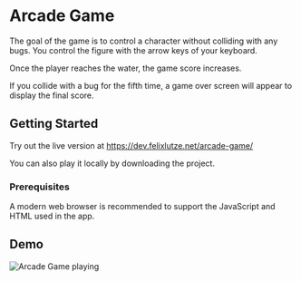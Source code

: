 # Arcade Game

The goal of the game is to control a character without colliding with any bugs. 
You control the figure with the arrow keys of your keyboard. 

Once the player reaches the water, the game score increases.

If you collide with a bug for the fifth time, a game over screen will appear to display the final score. 

## Getting Started

Try out the live version at https://dev.felixlutze.net/arcade-game/


You can also play it locally by downloading the project.

### Prerequisites

A modern web browser is recommended to support the JavaScript and HTML used in the app.

## Demo

![Arcade Game playing](https://dev.felixlutze.net/imgs/arcade-game-playing.png "Arcade Game")
